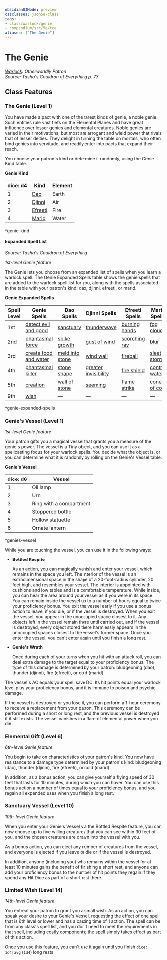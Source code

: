 ```yaml
---
obsidianUIMode: preview
cssclasses: json5e-class
tags:
- class/warlock/genie
- compendium/src/5e/tce
aliases: ["The Genie"]
---
```

# The Genie
*[Warlock](warlock.md): Otherworldly Patron*  
*Source: Tasha's Cauldron of Everything p. 73*  


## Class Features

### The Genie (Level 1)

You have made a pact with one of the rarest kinds of genie, a noble genie. Such entities rule vast fiefs on the Elemental Planes and have great influence over lesser genies and elemental creatures. Noble genies are varied in their motivations, but most are arrogant and wield power that rivals that of lesser deities. They delight in turning the table on mortals, who often bind genies into servitude, and readily enter into pacts that expand their reach.

You choose your patron's kind or determine it randomly, using the Genie Kind table.

**Genie Kind**

| dice: d4 | Kind | Element |
|----------|------|---------|
| 1 | [Dao](4-Resources/Compendium/bestiary/elemental/dao.md) | Earth |
| 2 | [Djinni](4-Resources/Compendium/bestiary/elemental/djinni.md) | Air |
| 3 | [Efreeti](4-Resources/Compendium/bestiary/elemental/efreeti.md) | Fire |
| 4 | [Marid](4-Resources/Compendium/bestiary/elemental/marid.md) | Water |
^genie-kind

#### Expanded Spell List
_Source: Tasha's Cauldron of Everything_

*1st-level Genie feature*

The Genie lets you choose from an expanded list of spells when you learn a warlock spell. The Genie Expanded Spells table shows the genie spells that are added to the warlock spell list for you, along with the spells associated in the table with your patron's kind: dao, djinni, efreeti, or marid.

**Genie Expanded Spells**

| Spell Level | Genie Spells | Dao Spells | Djinni Spells | Efreeti Spells | Marid Spells |
|-------------|--------------|------------|---------------|----------------|--------------|
| 1st | [detect evil and good](4-Resources/Compendium/spells/detect-evil-and-good.md) | [sanctuary](4-Resources/Compendium/spells/sanctuary.md) | [thunderwave](4-Resources/Compendium/spells/thunderwave.md) | [burning hands](4-Resources/Compendium/spells/burning-hands.md) | [fog cloud](4-Resources/Compendium/spells/fog-cloud.md) |
| 2nd | [phantasmal force](4-Resources/Compendium/spells/phantasmal-force.md) | [spike growth](4-Resources/Compendium/spells/spike-growth.md) | [gust of wind](4-Resources/Compendium/spells/gust-of-wind.md) | [scorching ray](4-Resources/Compendium/spells/scorching-ray.md) | [blur](4-Resources/Compendium/spells/blur.md) |
| 3rd | [create food and water](4-Resources/Compendium/spells/create-food-and-water.md) | [meld into stone](4-Resources/Compendium/spells/meld-into-stone.md) | [wind wall](4-Resources/Compendium/spells/wind-wall.md) | [fireball](4-Resources/Compendium/spells/fireball.md) | [sleet storm](4-Resources/Compendium/spells/sleet-storm.md) |
| 4th | [phantasmal killer](4-Resources/Compendium/spells/phantasmal-killer.md) | [stone shape](4-Resources/Compendium/spells/stone-shape.md) | [greater invisibility](4-Resources/Compendium/spells/greater-invisibility.md) | [fire shield](4-Resources/Compendium/spells/fire-shield.md) | [control water](4-Resources/Compendium/spells/control-water.md) |
| 5th | [creation](4-Resources/Compendium/spells/creation.md) | [wall of stone](4-Resources/Compendium/spells/wall-of-stone.md) | [seeming](4-Resources/Compendium/spells/seeming.md) | [flame strike](4-Resources/Compendium/spells/flame-strike.md) | [cone of cold](4-Resources/Compendium/spells/cone-of-cold.md) |
| 9th | [wish](4-Resources/Compendium/spells/wish.md) | — | — | — | — |
^genie-expanded-spells

### Genie's Vessel (Level 1)

*1st-level Genie feature*

Your patron gifts you a magical vessel that grants you a measure of the genie's power. The vessel is a Tiny object, and you can use it as a spellcasting focus for your warlock spells. You decide what the object is, or you can determine what it is randomly by rolling on the Genie's Vessel table.

**Genie's Vessel**

| dice: d6 | Vessel |
|----------|--------|
| 1 | Oil lamp |
| 2 | Urn |
| 3 | Ring with a compartment |
| 4 | Stoppered bottle |
| 5 | Hollow statuette |
| 6 | Ornate lantern |
^genies-vessel

While you are touching the vessel, you can use it in the following ways:

- **Bottled Respite**  

    As an action, you can magically vanish and enter your vessel, which remains in the space you left. The interior of the vessel is an extradimensional space in the shape of a 20-foot-radius cylinder, 20 feet high, and resembles your vessel. The interior is appointed with cushions and low tables and is a comfortable temperature. While inside, you can hear the area around your vessel as if you were in its space. You can remain inside the vessel up to a number of hours equal to twice your proficiency bonus. You exit the vessel early if you use a bonus action to leave, if you die, or if the vessel is destroyed. When you exit the vessel, you appear in the unoccupied space closest to it. Any objects left in the vessel remain there until carried out, and if the vessel is destroyed, every object stored there harmlessly appears in the unoccupied spaces closest to the vessel's former space. Once you enter the vessel, you can't enter again until you finish a long rest.  

- **Genie's Wrath**  

    Once during each of your turns when you hit with an attack roll, you can deal extra damage to the target equal to your proficiency bonus. The type of this damage is determined by your patron: bludgeoning (dao), thunder (djinni), fire (efreeti), or cold (marid).  

The vessel's AC equals your spell save DC. Its hit points equal your warlock level plus your proficiency bonus, and it is immune to poison and psychic damage.

If the vessel is destroyed or you lose it, you can perform a 1-hour ceremony to receive a replacement from your patron. This ceremony can be performed during a short or long rest, and the previous vessel is destroyed if it still exists. The vessel vanishes in a flare of elemental power when you die.

### Elemental Gift (Level 6)

*6th-level Genie feature*

You begin to take on characteristics of your patron's kind. You now have resistance to a damage type determined by your patron's kind: bludgeoning (dao), thunder (djinni), fire (efreeti), or cold (marid).

In addition, as a bonus action, you can give yourself a flying speed of 30 feet that lasts for 10 minutes, during which you can hover. You can use this bonus action a number of times equal to your proficiency bonus, and you regain all expended uses when you finish a long rest.

### Sanctuary Vessel (Level 10)

*10th-level Genie feature*

When you enter your Genie's Vessel via the Bottled Respite feature, you can now choose up to five willing creatures that you can see within 30 feet of you, and the chosen creatures are drawn into the vessel with you.

As a bonus action, you can eject any number of creatures from the vessel, and everyone is ejected if you leave or die or if the vessel is destroyed.

In addition, anyone (including you) who remains within the vessel for at least 10 minutes gains the benefit of finishing a short rest, and anyone can add your proficiency bonus to the number of hit points they regain if they spend any Hit Dice as part of a short rest there.

### Limited Wish (Level 14)

*14th-level Genie feature*

You entreat your patron to grant you a small wish. As an action, you can speak your desire to your Genie's Vessel, requesting the effect of one spell that is 6th level or lower and has a casting time of 1 action. The spell can be from any class's spell list, and you don't need to meet the requirements in that spell, including costly components; the spell simply takes effect as part of this action.

Once you use this feature, you can't use it again until you finish `dice: 1d4|avg` (`1d4`) long rests.
